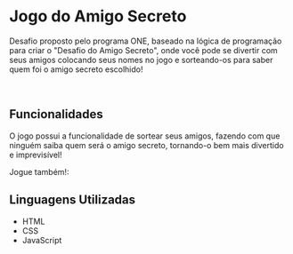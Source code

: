 <h1>Jogo do Amigo Secreto</h1>
<p>Desafio proposto pelo programa ONE, baseado na lógica de programação para criar o "Desafio do Amigo Secreto", onde você pode se divertir com seus amigos colocando seus nomes no jogo e sorteando-os para saber quem foi o amigo secreto escolhido!</p>
<br>
<h2>Funcionalidades</h2>
<p>O jogo possui a funcionalidade de sortear seus amigos, fazendo com que ninguém saiba quem será o amigo secreto, tornando-o bem mais divertido e imprevisível!</p>
<p>Jogue também!: </p>


<h2>Linguagens Utilizadas</h2>
<ul>
  <li>HTML</li>
  <li>CSS</li>
  <li>JavaScript</li>
</ul>
<br>

